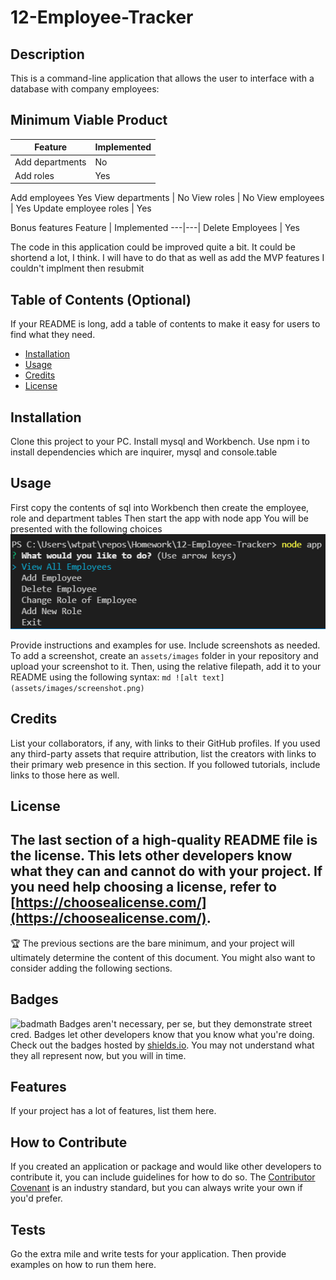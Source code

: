 # 12-Employee-Tracker

## Description

This is a command-line application that allows the user to interface with a database with company employees:

## Minimum Viable Product
Feature | Implemented
---|---|
Add departments | No
Add roles | Yes
Add employees Yes
View departments | No
View roles | No
View employees | Yes
Update employee roles | Yes

Bonus features
Feature | Implemented
---|---|
Delete Employees | Yes

The code in this application could be improved quite a bit. It could be shortend a lot, I think. I will have to do that as well as add the MVP features I couldn't implment then resubmit
## Table of Contents (Optional)
If your README is long, add a table of contents to make it easy for users to find what they need.
- [Installation](#installation)
- [Usage](#usage)
- [Credits](#credits)
- [License](#license)
## Installation
Clone this project to your PC. Install mysql and Workbench. Use npm i to install dependencies which are inquirer, mysql and console.table
## Usage
First copy the contents of sql into Workbench then create the employee, role and department tables
Then start the app with node app
You will be presented with the following choices
![Main menu of Employee Tracker](./assets/Main_menu_of_Employee-Tracker.png)

Provide instructions and examples for use. Include screenshots as needed.
To add a screenshot, create an `assets/images` folder in your repository and upload your screenshot to it. Then, using the relative filepath, add it to your README using the following syntax:
    ```md
    ![alt text](assets/images/screenshot.png)
    ```
## Credits
List your collaborators, if any, with links to their GitHub profiles.
If you used any third-party assets that require attribution, list the creators with links to their primary web presence in this section.
If you followed tutorials, include links to those here as well.
## License
The last section of a high-quality README file is the license. This lets other developers know what they can and cannot do with your project. If you need help choosing a license, refer to [https://choosealicense.com/](https://choosealicense.com/).
---
🏆 The previous sections are the bare minimum, and your project will ultimately determine the content of this document. You might also want to consider adding the following sections.
## Badges
![badmath](https://img.shields.io/github/languages/top/nielsenjared/badmath)
Badges aren't necessary, per se, but they demonstrate street cred. Badges let other developers know that you know what you're doing. Check out the badges hosted by [shields.io](https://shields.io/). You may not understand what they all represent now, but you will in time.
## Features
If your project has a lot of features, list them here.
## How to Contribute
If you created an application or package and would like other developers to contribute it, you can include guidelines for how to do so. The [Contributor Covenant](https://www.contributor-covenant.org/) is an industry standard, but you can always write your own if you'd prefer.
## Tests
Go the extra mile and write tests for your application. Then provide examples on how to run them here.